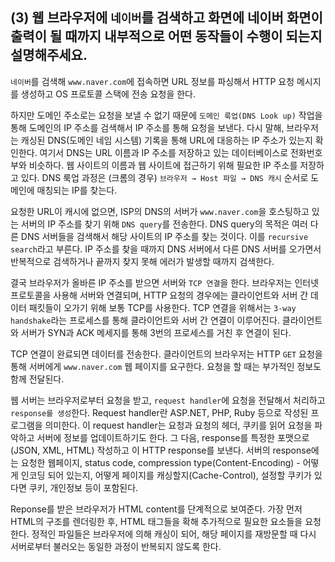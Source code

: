 ## (3) 웹 브라우저에 `네이버`를 검색하고 화면에 네이버 화면이 출력이 될 때까지 내부적으로 어떤 동작들이 수행이 되는지 설명해주세요.

`네이버`를 검색해 `www.naver.com`에 접속하면 URL 정보를 파싱해서 HTTP 요청 메시지를 생성하고 OS 프로토콜 스택에 전송 요청을 한다.

하지만 도메인 주소로는 요청을 보낼 수 없기 때문에 `도메인 룩업(DNS Look up)` 작업을 통해 도메인의 IP 주소를 검색해서 IP 주소를 통해 요청을 보낸다.
다시 말해, 브라우저는 캐싱된 DNS(도메인 네임 시스템) 기록을 통해 URL에 대응하는 IP 주소가 있는지 확인한다.
여기서 DNS는 URL 이름과 IP 주소를 저장하고 있는 데이터베이스로 전화번호부와 비슷하다. 웹 사이트의 이름과 웹 사이트에 접근하기 위해 필요한 IP 주소를 저장하고 있다.
DNS 룩업 과정은 (크롬의 경우) `브라우저 → Host 파일 → DNS 캐시` 순서로 도메인에 매칭되는 IP를 찾는다.

요청한 URL이 캐시에 없으면, ISP의 DNS의 서버가 `www.naver.com`을 호스팅하고 있는 서버의 IP 주소를 찾기 위해 `DNS query`를 전송한다.
DNS query의 목적은 여러 다른 DNS 서버들을 검색해서 해당 사이트의 IP 주소를 찾는 것이다.  이를 `recursive search`라고 부른다.
IP 주소를 찾을 때까지 DNS 서버에서 다른 DNS 서버를 오가면서 반복적으로 검색하거나 끝까지 찾지 못해 에러가 발생할 때까지 검색한다.

결국 브라우저가 올바른 IP 주소를 받으면 서버와 `TCP 연결`을 한다. 브라우저는 인터넷 프로토콜을 사용해 서버와 연결되며, HTTP 요청의 경우에는 클라이언트와 서버 간 데이터 패킷들이 오가기 위해 보통 TCP를 사용한다.
TCP 연결을 위해서는 `3-way handshake`라는 프로세스를 통해 클라이언트와 서버 간 연결이 이루어진다.
클라이언트와 서버가 SYN과 ACK 메세지를 통해 3번의 프로세스를 거친 후 연결이 된다.

TCP 연결이 완료되면 데이터를 전송한다. 클라이언트의 브라우저는 HTTP `GET` 요청을 통해 서버에게 `www.naver.com` 웹 페이지를 요구한다.
요청을 할 때는 부가적인 정보도 함께 전달된다.

웹 서버는 브라우저로부터 요청을 받고, `request handler`에 요청을 전달해서 처리하고 `response를 생성`한다.
Request handler란 ASP.NET, PHP, Ruby 등으로 작성된 프로그램을 의미한다. 이 request handler는 요청과 요청의 헤더, 쿠키를 읽어 요청을 파악하고 서버에 정보를 업데이트하기도 한다.
그 다음, response를 특정한 포맷으로(JSON, XML, HTML) 작성하고 이 HTTP response를 보낸다.
서버의 response에는 요청한 웹페이지, status code, compression type(Content-Encoding) - 어떻게 인코딩 되어 있는지, 어떻게 페이지를 캐싱할지(Cache-Control), 설정할 쿠키가 있다면 쿠키, 개인정보 등이 포함된다.

Reponse를 받은 브라우저가 HTML content를 단계적으로 보여준다.
가장 먼저 HTML의 구조를 렌더링한 후, HTML 태그들을 확해 추가적으로 필요한 요소들을 요청한다.
정적인 파일들은 브라우저에 의해 캐싱이 되어, 해당 페이지를 재방문할 때 다시 서버로부터 불러오는 동일한 과정이 반복되지 않도록 한다.